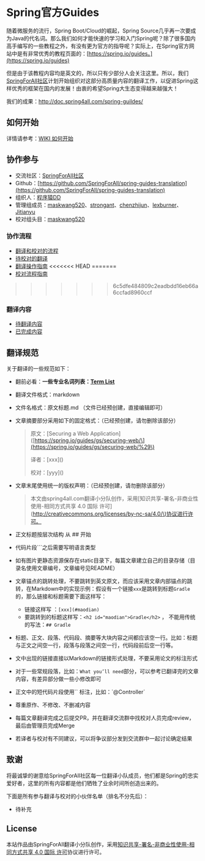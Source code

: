 # Spring官方Guides

随着微服务的流行，Spring Boot/Cloud的崛起，Spring Source几乎再一次要成为Java的代名词。那么我们如何才能快速的学习和入门Spring呢？除了很多国内高手编写的一些教程之外，有没有更为官方的指导呢？实际上，在Spring官方网站中是有非常优秀的教程页面的：[https://spring.io/guides。](https://spring.io/guides)

但是由于该教程内容均是英文的，所以只有少部分人会关注这里。所以，我们[SpringForAll社区](http://spring4all.com)计划开始组织对这部分高质量内容的翻译工作，以促进Spring这样优秀的框架在国内的发展！由衷的希望Spring大生态变得越来越强大！

我们的成果：http://doc.spring4all.com/spring-guildes/

## 如何开始

详情请参考：[WIKI 如何开始](https://github.com/SpringForAll/spring-guides-translation/wiki)

## 协作参与

* 交流社区：[SpringForAll社区](http://spring4all.com)
* Github：[https://github.com/SpringForAll/spring-guides-translation](https://github.com/SpringForAll/spring-guides-translation)
* 组织人：[程序猿DD](https://github.com/dyc87112/)
* 管理组成员：[maskwang520](https://github.com/maskwang520)、[strongant](https://github.com/strongant)、[chenzhijun](https://github.com/chenzhijun)、[lexburner](https://github.com/lexburner)、[Jitianyu](https://github.com/Jitianyu)
* 校对组头目：[maskwang520](https://github.com/maskwang520)

### 协作流程

* [翻译和校对的流程](https://github.com/SpringForAll/spring-guides-translation/blob/master/translate-readme.md)
* [待校对的翻译](https://github.com/SpringForAll/spring-guides-translation/pulls)
* [翻译操作指南](https://github.com/SpringForAll/spring-guides-translation/blob/master/translate-step.md)
<<<<<<< HEAD
=======
* [校对流程指南](https://github.com/SpringForAll/spring-guides-translation/blob/master/proofread.md)
>>>>>>> 6c5dfe484809c2eadbdd16eb66a6ccfad8960ccf

### 翻译内容

* [待翻译内容](https://github.com/SpringForAll/spring-guides-translation/tree/master/source)
* [已完成内容](https://github.com/SpringForAll/spring-guides-translation/tree/master/translated)

<!-- ### 文章状态目录

| 编号   | 标题                                       | 状态   | 译者                                       | 校对                                       |
| ---- | ---------------------------------------- | ---- | ---------------------------------------- | ---------------------------------------- |
| 1001 | [Building a RESTful Web Service](https://spring.io/guides/gs/rest-service/) | 校对完成 | [Jitianyu](https://github.com/Jitianyu)  |                                          |
| 1002 | [Scheduling Tasks](https://spring.io/guides/gs/scheduling-tasks/) | 校对完成 | [happyxiaofan](https://github.com/happyxiaofan) | [carlzhangweiwen](https://github.com/carlzhangweiwen) |
| 1003 | [Consuming a RESTful Web Service](https://spring.io/guides/gs/consuming-rest/) | 校对完成 | [hapihapidoge](https://github.com/hapihapidoge) | [maskwang](https://github.com/maskwang520) |
| 1004 | [Building Java Projects with Maven](https://spring.io/guides/gs/maven/) | 校对完成 | [liqiangatongoingdotme](https://github.com/liqiangatongoingdotme) | [william-hyx](https://github.com/william-hyx) |
| 1005 | [Accessing Relational Data using JDBC with Spring](https://spring.io/guides/gs/relational-data-access/) | 寻找校对 | [codedrinker](https://github.com/codedrinker) |                                          |
| 1006 | [Uploading Files](https://spring.io/guides/gs/uploading-files/) |      | [JustDoNow](https://github.com/JustDoNow) |                                          |
| 1007 | [Authenticating a User with LDAP](https://spring.io/guides/gs/authenticating-ldap/) |      | [512013674](https://github.com/512013674) |                                          |
| 1008 | [Registering an Application with Facebook](https://spring.io/guides/gs/register-facebook-app/) |      |                                          |                                          |
| 1009 | [Messaging with Redis](https://spring.io/guides/gs/messaging-redis/) | 校对完成 | [linzx2015](https://github.com/linzx2015) |                                          |
| 1010 | [Registering an Application with Twitter](https://spring.io/guides/gs/register-twitter-app/) |      |                                          |                                          |
| 1011 | [Messaging with RabbitMQ](https://spring.io/guides/gs/messaging-rabbitmq/) | 校对完成 | [chenzhijun](https://github.com/chenzhijun) | [程序猿DD](https://github.com/dyc87112)     |
| 1012 | [Accessing Twitter Data](https://spring.io/guides/gs/accessing-twitter/) |      |                                          |                                          |
| 1013 | [Accessing Facebook Data](https://spring.io/guides/gs/accessing-facebook/) | 校对调整 | [wangzhidong](https://github.com/wangzhidong) |                                          |
| 1014 | [Accessing Data with Neo4j](https://spring.io/guides/gs/accessing-data-neo4j/) |      |                                          |                                          |
| 1015 | [Validating Form Input](https://spring.io/guides/gs/validating-form-input/) |      | [carl-zhao](https://github.com/carl-zhao) |                                          |
| 1016 | [Building a RESTful Web Service with Spring Boot Actuator](https://spring.io/guides/gs/actuator-service/) | 正在校对 | [xyq000](https://github.com/xyq000)      | [strongant](https://github.com/strongant) |
| 1017 | [Messaging with JMS](https://spring.io/guides/gs/messaging-jms/) |      | [zivyu](https://github.com/zivyu)        |                                          |
| 1018 | [Creating a Batch Service](https://spring.io/guides/gs/batch-processing/) | 校对完成 | [cleverlzc](https://github.com/cleverlzc) | [lexburner](https://github.com/lexburner) |
| 1019 | [Securing a Web Application](https://spring.io/guides/gs/securing-web/) | 校对完成 | [徐靖峰](https://github.com/lexburner)      | [程序猿DD](https://github.com/dyc87112)     |
| 1020 | [Building a Hypermedia-Driven RESTful Web Service](https://spring.io/guides/gs/rest-hateoas/) |      |                                          |                                          |
| 1021 | [Accessing Data with GemFire](https://spring.io/guides/gs/accessing-data-gemfire/) |      |                                          |                                          |
| 1022 | [Integrating Data](https://spring.io/guides/gs/integration/) | 翻译完成 | [xuxiaoxie](https://github.com/xuxiaoxie) | [xuxiaoxie](https://github.com/xuxiaoxie)[feilangrenM](https://github.com/feilangrenM) |
| 1023 | [Caching Data with GemFire](https://spring.io/guides/gs/caching-gemfire/) |      | [liweijian199011](https://github.com/liweijian199011) |                                          |
| 1024 | [Managing Transactions](https://spring.io/guides/gs/managing-transactions/) |      |                                          |                                          |
| 1025 | [Accessing Data with JPA](https://spring.io/guides/gs/accessing-data-jpa/) |      | [lovedboy2012](https://github.com/lovedboy2012) |                                          |
| 1026 | [Accessing Data with MongoDB](https://spring.io/guides/gs/accessing-data-mongodb/) | 校对完成 | [cholf](https://github.com/cholf)        | [cleverlzc](https://github.com/cleverlzc) |
| 1027 | [Serving Web Content with Spring MVC](https://spring.io/guides/gs/serving-web-content/) |      | [dejunyu](https://github.com/dejunyu)    |                                          |
| 1028 | [Converting a Spring Boot JAR Application to a WAR](https://spring.io/guides/gs/convert-jar-to-war/) | 校对完成 | [JohnHello](https://github.com/JohnHello) |                                          |
| 1029 | [Creating Asynchronous Methods](https://spring.io/guides/gs/async-method/) | 校对完成 | [shaoshao721](https://github.com/shaoshao721) | [mrdear](https://github.com/mrdear)      |
| 1030 | [Handling Form Submission](https://spring.io/guides/gs/handling-form-submission/) |      | [zzzvvvxxxd](https://github.com/zzzvvvxxxd) |                                          |
| 1031 | [Building an Application with Spring Boot](https://spring.io/guides/gs/spring-boot/) | 校对完成 | [nycgym](https://github.com/nycgym)      | [cleverlzc](https://github.com/cleverlzc) |
| 1032 | [Using WebSocket to build an interactive web application](https://spring.io/guides/gs/messaging-stomp-websocket/) | 校对完成 | [maskwang520](https://github.com/maskwang520) | [strongant](https://github.com/strongant) |
| 1033 | [Working a Getting Started guide with STS](https://spring.io/guides/gs/sts/) | 校对完成 | [hanbin](https://github.com/hanbin)      | [cleverlzc](https://github.com/cleverlzc) |
| 1034 | [Consuming a RESTful Web Service with AngularJS](https://spring.io/guides/gs/consuming-rest-angularjs/) | 校对完成 | [yunlzheng](https://github.com/yunlzheng) | [rhwayfun](https://github.com/rhwayfun)  |
| 1035 | [Consuming a RESTful Web Service with rest.js](https://spring.io/guides/gs/consuming-rest-restjs/) |      |                                          |                                          |
| 1036 | [Consuming a RESTful Web Service with jQuery](https://spring.io/guides/gs/consuming-rest-jquery/) |      | [william-hyx](https://github.com/william-hyx) |                                          |
| 1037 | [Enabling Cross Origin Requests for a RESTful Web Service](https://spring.io/guides/gs/rest-service-cors/) |      | [yunlzheng](https://github.com/yunlzheng) |                                          |
| 1038 | [Building Spring YARN Projects with Gradle](https://spring.io/guides/gs/gradle-yarn/) | 正在校对 | [UniKrau](https://github.com/UniKrau)    | [程序猿DD](https://github.com/dyc87112)     |
| 1039 | [Building Spring YARN Projects with Maven](https://spring.io/guides/gs/maven-yarn/) | 正在校对 | [UniKrau](https://github.com/UniKrau)    | [程序猿DD](https://github.com/dyc87112)     |
| 1040 | [Simple YARN Application](https://spring.io/guides/gs/yarn-basic/) | 正在校对 | [UniKrau](https://github.com/UniKrau)    | [程序猿DD](https://github.com/dyc87112)     |
| 1041 | [Testing YARN Application](https://spring.io/guides/gs/yarn-testing/) | 正在校对 | [UniKrau](https://github.com/UniKrau)    | [程序猿DD](https://github.com/dyc87112)     |
| 1042 | [Batch YARN Application](https://spring.io/guides/gs/yarn-batch-processing/) | 正在校对 | [UniKrau](https://github.com/UniKrau)    | [程序猿DD](https://github.com/dyc87112)     |
| 1043 | [Restartable Batch YARN Application](https://spring.io/guides/gs/yarn-batch-restart/) |      | [UniKrau](https://github.com/UniKrau)    |                                          |
| 1044 | [Consuming a SOAP web service](https://spring.io/guides/gs/consuming-web-service/) | 校对完成 |                                          |                                          |
| 1045 | [Accessing JPA Data with REST](https://spring.io/guides/gs/accessing-data-rest/) | 校对完成 | [strongant](https://github.com/strongant) | [maskwang](https://github.com/maskwang520) |
| 1046 | [Accessing Neo4j Data with REST](https://spring.io/guides/gs/accessing-neo4j-data-rest/) |      |                                          |                                          |
| 1047 | [Accessing MongoDB Data with REST](https://spring.io/guides/gs/accessing-mongodb-data-rest/) | 正在翻译 | [qiushile](https://github.com/qiushile)  |                                          |
| 1048 | [Accessing GemFire Data with REST](https://spring.io/guides/gs/accessing-gemfire-data-rest/) |      |                                          |                                          |
| 1049 | [Producing a SOAP web service](https://spring.io/guides/gs/producing-web-service/) | 校对完成 | [feilangrenM](https://github.com/feilangrenM) | [王嘉龙](https://github.com/zaixiandemiao)  |
| 1050 | [Simple Single Project YARN Application](https://spring.io/guides/gs/yarn-basic-single/) |      |                                          |                                          |
| 1051 | [Caching Data with Spring](https://spring.io/guides/gs/caching/) |      | [zzzvvvxxxd](https://github.com/zzzvvvxxxd) |                                          |
| 1052 | [Deploying to Cloud Foundry from STS](https://spring.io/guides/gs/sts-cloud-foundry-deployment/) |      |                                          |                                          |
| 1053 | [Spring Boot with Docker](https://spring.io/guides/gs/spring-boot-docker/) | 校对完成 | [StormMaybin](https://github.com/StormMaybin) | [carlzhangweiwen](https://github.com/carlzhangweiwen) |
| 1054 | [Working a Getting Started guide with IntelliJ IDEA](https://spring.io/guides/gs/intellij-idea/) | 校对完成 | [xiudongxu](https://github.com/xiudongxu) | [cleverlzc](https://github.com/cleverlzc) |
| 1055 | [Creating CRUD UI with Vaadin](https://spring.io/guides/gs/crud-with-vaadin/) |      |                                          |                                          |
| 1056 | [Service Registration and Discovery](https://spring.io/guides/gs/service-registration-and-discovery/) | 正在翻译 | [lovedboy2012](https://github.com/lovedboy2012) |                                          |
| 1057 | [Centralized Configuration](https://spring.io/guides/gs/centralized-configuration/) | 校对完成 | [zaixiandemiao](https://github.com/zaixiandemiao) | [胡明昊](https://github.com/hh23485)        |
| 1058 | [Routing and Filtering](https://spring.io/guides/gs/routing-and-filtering/) | 校对完成 | [hh23485](https://github.com/hh23485)    | [oshare](https://github.com/oshare)      |
| 1059 | [Circuit Breaker](https://spring.io/guides/gs/circuit-breaker/) | 校对完成 | [ligang](http://github.com/holy12345/)   | [Mr.lzc](http://github.com/cleverlzc)    |
| 1060 | [Client Side Load Balancing with Ribbon and Spring Cloud](https://spring.io/guides/gs/client-side-load-balancing/) | 寻找校对 | [holy12345](https://github.com/holy12345) |                                          |
| 1061 | [Testing the Web Layer](https://spring.io/guides/gs/testing-web/) |      |                                          |                                          |
| 1062 | [Accessing data with MySQL](https://spring.io/guides/gs/accessing-data-mysql/) |      | [pzzls](https://github.com/pzzls)        |                                          |
| 1063 | [Creating a Multi Module Project](https://spring.io/guides/gs/multi-module/) | 正在翻译 | [panhoucheng](https://github.com/panhoucheng) |                                          |
| 1064 | [Creating API Documentation with Restdocs](https://spring.io/guides/gs/testing-restdocs/) | 校对完成 | [HoldDie](https://github.com/HoldDie)    | [Jitianyu](https://github.com/Jitianyu)  |
| 2001 | [Spring Security Architecture](https://spring.io/guides/topicals/spring-security-architecture/) | 正在翻译 | [徐靖峰](https://github.com/lexburner)      | 马超君                                      |
| 3001 | [Building REST services with Spring](https://spring.io/guides/tutorials/bookmarks/) | 正在校对 | [silentbalanceyh](https://github.com/silentbalanceyh) | [cleverlzc](https://github.com/cleverlzc) |
| 3002 | [Spring Security and Angular JS](https://spring.io/guides/tutorials/spring-security-and-angular-js/) |      |                                          |                                          |
| 3003 | [React.js and Spring Data REST](https://spring.io/guides/tutorials/react-and-spring-data-rest/) |      |                                          |                                          |
| 3004 | [Spring Boot and OAuth2](https://spring.io/guides/tutorials/spring-boot-oauth2/) |      |                                          |                                          | -->

## 翻译规范

关于翻译的一些规范如下：

* 翻前必看：**一些专业名词列表：[Term List](https://github.com/SpringForAll/spring-guides-translation/blob/master/term-list.md)**

* 翻译文件格式：markdown

* 文件名格式：原文标题.md （文件已经预创建，直接编辑即可）

* 文章摘要部分采用如下的固定格式：（已经预创建，请勿删除该部分）

  > 原文：\[Securing a Web Application\]\([https://spring.io/guides/gs/securing-web/\](https://spring.io/guides/gs/securing-web/%29\)
  >
  > 译者：\[xxx\]\(\)
  >
  > 校对：\[yyy\]\(\)

* 文章末尾使用统一的版权声明：（已经预创建，请勿删除该部分）
  > 本文由spring4all.com翻译小分队创作，采用\[知识共享-署名-非商业性使用-相同方式共享 4.0 国际 许可\]\([http://creativecommons.org/licenses/by-nc-sa/4.0/\)协议进行许可。](http://creativecommons.org/licenses/by-nc-sa/4.0/%29协议进行许可。)

* 正文标题按层次结构 从 \#\# 开始

* 代码片段\`\`\`之后需要写明语言类型

* 如有图片更静态资源保存在static目录下，每篇文章建立自己的目录存储（目录名使用文章编号，文章编号见README）

* 文章锚点的跳转处理，不要跳转到英文原文，而应该采用文章内部锚点的跳转，在Markdown中的实现示例：假设有一个链接`xxx`是跳转到标题`Gradle`的，那么链接和标题需要下面这样写：
  * 链接这样写 ：`[xxx](#maodian)`
  * 要跳转到的标题这样写：`<h2 id="maodian">Gradle</h2>` ， 不能用传统的写法：`## Gradle`

* 标题、正文、段落、代码段、摘要等大块内容之间都应该空一行。比如：标题与正文之间空一行，段落与段落之间空一行，代码段前后空一行等。

* 文中出现的链接直接以Markdown的链接形式处理，不要采用论文的标注形式

* 对于一些常规段落，比如：`What you’ll need`部分，可以参考已翻译完的文章内容，有差异部分做一些小修改即可

* 正文中的短代码片段使用\`\` 标注，比如：\`@Controller\`

* 尊重原作、不修改、不删减内容

* 每篇文章翻译完成之后提交PR，并在翻译交流群中找校对人员完成review，最后由管理员完成Merge

* 若译者与校对有不同建议，可以将争议部分发到交流群中一起讨论确定结果

## 致谢

将最诚挚的谢意给SpringForAll社区每一位翻译小队成员，他们都是Spring的忠实爱好者，这里的所有内容都是他们牺牲了业余时间所创造出来的。

下面是所有参与翻译与校对的小伙伴名单（排名不分先后）：

* 待补充

## License

本站作品由SpringForAll翻译小分队创作，采用[知识共享-署名-非商业性使用-相同方式共享 4.0 国际 许可](http://creativecommons.org/licenses/by-nc-sa/4.0/)协议进行许可。

